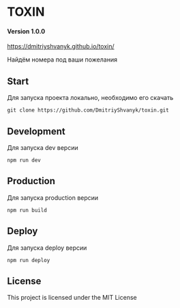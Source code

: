 # TOXIN 

#### Version 1.0.0

https://dmitriyshvanyk.github.io/toxin/

Найдём номера под ваши пожелания


## Start

Для запуска проекта локально, необходимо его скачать

`git clone https://github.com/DmitriyShvanyk/toxin.git`


## Development

Для запуска dev версии

`npm run dev`


## Production

Для запуска production версии

`npm run build`



## Deploy

Для запуска deploy версии

`npm run deploy`


## License

This project is licensed under the MIT License